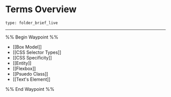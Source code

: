 # Terms Overview
 
```ccard
type: folder_brief_live
```
 
---

%% Begin Waypoint %%
- [[Box Model]]
- [[CSS Selector Types]]
- [[CSS Specificity]]
- [[Entity]]
- [[Flexbox]]
- [[Psuedo Class]]
- [[Text's Element]]

%% End Waypoint %%